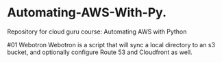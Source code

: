 # Automating-AWS-With-Py.
Repository for cloud guru course: Automating AWS with Python

#01 Webotron
Webotron is a script that will sync a local directory to an s3 bucket, and optionally configure Route 53 and Cloudfront as well.

